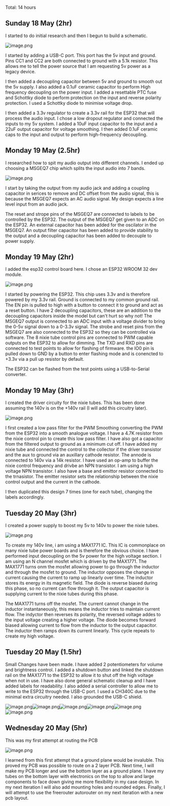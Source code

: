 Total: 14 hours

## Sunday 18 May (2hr)

I started to do initial research and then I begun to build a schematic. 

![image.png](/PCB/Images/image.png)

I started by adding a USB-C port. This port has the 5v input and ground. Pins CC1 and CC2 are both connected to ground with a 5.1k resistor. This allows me to tell the power source that I am requesting 5v power as a legacy device. 

I then added a decoupling capacitor between 5v and ground to smooth out the 5v supply. I also added a 0.1uF ceramic capacitor to perform High frequency decoupling on the power input. I added a resettable PTC fuse and Schottky diode to perform protection on the input and reverse polarity protection. I used a Schottky diode to minimise voltage drop.

I then added a 3.3v regulator to create a 3.3v rail for the ESP32 that will process the audio input. I chose a low dropout regulator and connected the inputs to my 5v system. I added a 10uF input capacitor to the input and a 22uF output capacitor for voltage smoothing. I then added 0.1uF ceramic caps to the input and output to perform high-frequency decoupling.

## Monday 19 May (2.5hr)

I researched how to spit my audio output into different channels. I ended up choosing a MSGEQ7 chip which splits the input audio into 7 bands.

![image.png](/PCB/Images/image-1.png)

I start by taking the output from my audio jack and adding a coupling capacitor in serices to remove and DC offset from the audio signal, this is because the MSGEQ7 expects an AC audio signal. My design expects a line level input from an audio jack. 

The reset and strope pins of the MSGEQ7 are connected to labels to be controlled by the ESP32. The output of the MSGEQ7 get given to an ADC on the ESP32. An external capacitor has been added for the oscilator in the MSGEQ7. An output filter capacitor has been added to provide stability to the output and a decoupling capacitor has been added to decouple to power supply. 

## Monday 19 May (2hr)

I added the esp32 control board here. I chose an ESP32 WROOM 32 dev module.

![image.png](/PCB/Images/image-2.png)

I started by powering the ESP32. This chip uses 3.3v and is therefore powered by my 3.3v rail. Ground is connected to my common ground rail. The EN pin is pulled to high with a button to connect it to ground and act as a reset button. I have 2 decoupling capacitors, these are an addition to the decoupling capacitors inside the model but can't hurt so why not! The MSGEQ7 output is connected to an ADC input with a voltage divider to bring the 0-5v signal down to a 0-3.3v signal. The strobe and reset pins from the MSGEQ7 are also connected to the ESP32 so they can be controlled via software. The 8 nixie tube control pins are connected to PWM capable outputs on the ESP32 to allow for dimming. The TXD and RXD pins are connected to test points to allow for flashing of firmware. the IO0 pin is pulled down to GND by a button to enter flashing mode and is conencted to +3.3v via a pull up resistor by default.

The ESP32 can be flashed from the test points using a USB-to-Serial converter.

## Monday 19 May (3hr)

I created the driver circuity for the nixie tubes. This has been done assuming the 140v is on the +140v rail (I will add this circuitry later).

![image.png](/PCB/Images/image-3.png)

I first created a low pass filter for the PWM Smoothing converting the PWM from the ESP32 into a smooth analogue voltage. I have a 4.7K resistor from the nixie control pin to create this low pass filter. I have also got a capacitor from the filtered output to ground as a minimum cut off. I have added my nixie tube and connected the control to the collector if the driver transistor and the aux to ground via an auxillary cathode resistor. The annode is connected to 140v via a 14k resistor. I have used an op-amp to buffer the nixie control frequency and drivbe an NPN transistor. I am using a high voltage NPN transistor. I also have a base and emittor resistor connected to the trnasistor. The emitter resistor sets the relationship between the nixie control output and the current in the cathode.

I then duplicated this design 7 times (one for each tube), changing the labels accordingly.

## Tuesday 20 May (3hr)

I created a power supply to boost my 5v to 140v to power the nixie tubes.

![image.png](/PCB/Images/image-5.png)

To create my 140v line, i am using a MAX1771 IC. This IC is commonplace on many nixie tube power boards and is therefore the obvious choice. I have performed input decoupling on the 5v power for the high voltage section. I am using an N channel mosfet which is driven by the MAX1771. The MAX1771 turns onm the mosfet allowing power to go through the inductor and through the mosfet to ground. The inductor opposes the change in current causing the current to ramp up linearly over time. The inductor stores its energy in its magnetic field. The diode is reverse biased during this phase, so no current can flow through it. The output capacitor is supplying current to the nixie tubes during this phase.

The MAX1771 turns off the mosfet. The current cannot change in the inductor instantaneously, this means the inductor tries to maintain current flow. The indyctor then reverses its polarity, the reversed voltage addes to the input voltage creating a higher voltage. The diode becomes forward biased allowing current to flow from the inductor to the output capacitor. The inductor then ramps down its current linearly. This cycle repeats to create my high voltage.

## Tuesday 20 May (1.5hr)

Small Changes have been made. I have added 2 potentiometers for volume and brightness control. I added a shutdown button and linked the shutdown rail on the MAX1771 to the ESP32 to allow it to shut off the high voltage when not in use. I have also done general schematic cleanup and I have added labels for readability. I also added a serial controller to allow me to write to the ESP32 through the USB-C port. I used a CH340C due to the minimal extra circuitry needed. I also grounded the USB-C shield.

![image.png](/PCB/Images/image-4.png)![image.png](/PCB/Images/image-6.png)![image.png](/PCB/Images/image-7.png)![image.png](/PCB/Images/image-8.png)![image.png](/PCB/Images/image-9.png)![image.png](/PCB/Images/image-10.png)

## Wednesday 20 May (5hr)

This was my first attempt at routing the PCB

![image.png](/PCB/Images/image-11.png)

I learned from this first attempt that a ground plane would be invaluble. This proved my PCB was possible to route on a 2 layer PCB. Next time, I will make my PCB longer and use the bottom layer as a ground plane. I have my tubes on the bottom layer with electronics on the top to allow and large components to face down giving me more flexibility in my case design. In my next iteration I will also add mounting holes and rounded edges. Finally, I will attempt to use the freerouter autorouter on my next iteration with a new pcb layout.